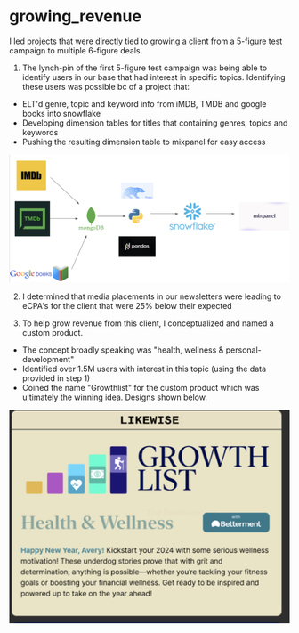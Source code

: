 # growing_revenue

I led projects that were directly tied to growing a client from a 5-figure test campaign to multiple 6-figure deals.

1) The lynch-pin of the first 5-figure test campaign was being able to identify users in our base that had interest in specific topics. Identifying these users was possible bc of a project that:
- ELT'd genre, topic and keyword info from iMDB, TMDB and google books into snowflake
- Developing dimension tables for titles that containing genres, topics and keywords
- Pushing the resulting dimension table to mixpanel for easy access

![My Image](title_enhancements.png)


2) I determined that media placements in our newsletters were leading to eCPA's for the client that were 25% below their expected

3) To help grow revenue from this client, I conceptualized and named a custom product.
- The concept broadly speaking was "health, wellness & personal-development"
- Identified over 1.5M users with interest in this topic (using the data provided in step 1)
- Coined the name "Growthlist" for the custom product which was ultimately the winning idea. Designs shown below.

![My Image](growthlist.png)


